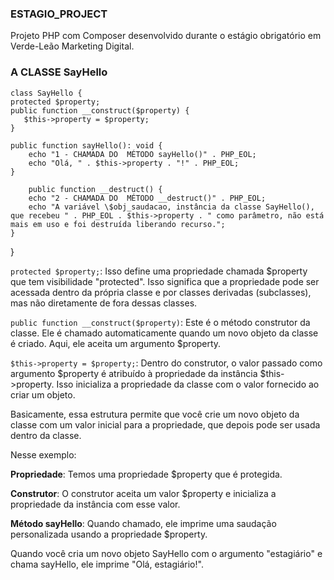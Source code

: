 ### ESTAGIO_PROJECT
Projeto PHP com Composer desenvolvido durante o estágio obrigatório em Verde-Leão Marketing Digital.

### A CLASSE SayHello

    class SayHello {
    protected $property;
    public function __construct($property) {
       $this->property = $property;
    }

    public function sayHello(): void {
        echo "1 - CHAMADA DO  MÉTODO sayHello()" . PHP_EOL;
        echo "Olá, " . $this->property . "!" . PHP_EOL;
    }

        public function __destruct() {
        echo "2 - CHAMADA DO  MÉTODO __destruct()" . PHP_EOL;
        echo "A variável \$obj_saudacao, instância da classe SayHello(), que recebeu " . PHP_EOL . $this->property . " como parâmetro, não está mais em uso e foi destruída liberando recurso.";
    }
}

`protected $property;`: Isso define uma propriedade chamada $property que tem visibilidade "protected". Isso significa que a propriedade pode ser acessada dentro da própria classe e por classes derivadas (subclasses), mas não diretamente de fora dessas classes.

`public function __construct($property)`: Este é o método construtor da classe. Ele é chamado automaticamente quando um novo objeto da classe é criado. Aqui, ele aceita um argumento $property.

`$this->property = $property;`: Dentro do construtor, o valor passado como argumento $property é atribuído à propriedade da instância $this->property. Isso inicializa a propriedade da classe com o valor fornecido ao criar um objeto.

Basicamente, essa estrutura permite que você crie um novo objeto da classe com um valor inicial para a propriedade, que depois pode ser usada dentro da classe. 

Nesse exemplo:

**Propriedade**: Temos uma propriedade $property que é protegida.

**Construtor**: O construtor aceita um valor $property e inicializa a propriedade da instância com esse valor.

**Método sayHello**: Quando chamado, ele imprime uma saudação personalizada usando a propriedade $property.

Quando você cria um novo objeto SayHello com o argumento "estagiário" e chama sayHello, ele imprime "Olá, estagiário!".